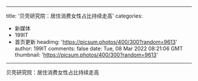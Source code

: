
---
title: '贝壳研究院：居住消费女性占比持续走高'
categories: 
 - 新媒体
 - 199IT
 - 首页更新
headimg: 'https://picsum.photos/400/300?random=9613'
author: 199IT
comments: false
date: Tue, 08 Mar 2022 08:21:06 GMT
thumbnail: 'https://picsum.photos/400/300?random=9613'
---

<div>   
贝壳研究院：居住消费女性占比持续走高  
</div>
            